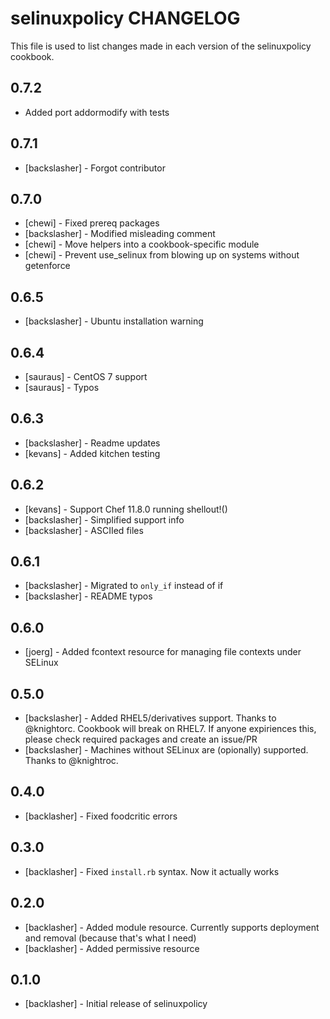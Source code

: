 selinuxpolicy CHANGELOG
=======================

This file is used to list changes made in each version of the selinuxpolicy cookbook.

0.7.2
-----
* Added port addormodify with tests

0.7.1
-----
- [backslasher] - Forgot contributor

0.7.0
-----
- [chewi]       - Fixed prereq packages
- [backslasher] - Modified misleading comment
- [chewi]       - Move helpers into a cookbook-specific module
- [chewi]       - Prevent use_selinux from blowing up on systems without getenforce

0.6.5
-----
- [backslasher] - Ubuntu installation warning

0.6.4
-----
- [sauraus] - CentOS 7 support
- [sauraus] - Typos

0.6.3
-----
- [backslasher] - Readme updates
- [kevans]      - Added kitchen testing

0.6.2
-----
- [kevans]      - Support Chef 11.8.0 running shellout!()
- [backslasher] - Simplified support info
- [backslasher] - ASCIIed files

0.6.1
-----
- [backslasher] - Migrated to `only_if` instead of if
- [backslasher] - README typos

0.6.0
-----
- [joerg] - Added fcontext resource for managing file contexts under SELinux

0.5.0
-----
- [backslasher] - Added RHEL5/derivatives support. Thanks to @knightorc.
                  Cookbook will break on RHEL7. If anyone expiriences this, please check required packages and create an issue/PR
- [backslasher] - Machines without SELinux are (opionally) supported. Thanks to @knightroc.

0.4.0
-----
- [backlasher] - Fixed foodcritic errors

0.3.0
-----
- [backlasher] - Fixed `install.rb` syntax. Now it actually works


0.2.0
-----
- [backlasher] - Added module resource. Currently supports deployment and removal (because that's what I need)
- [backlasher] - Added permissive resource

0.1.0
-----
- [backlasher] - Initial release of selinuxpolicy


